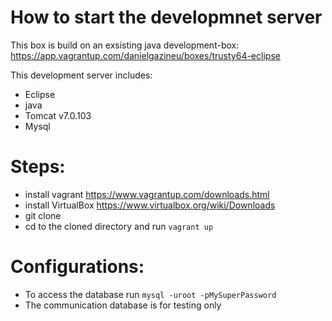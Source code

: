# How to start the developmnet server
This box is build on an exsisting java development-box: https://app.vagrantup.com/danielgazineu/boxes/trusty64-eclipse

This development server includes:
- Eclipse
- java
- Tomcat v7.0.103
- Mysql


# Steps: 
 - install vagrant https://www.vagrantup.com/downloads.html
 - install VirtualBox https://www.virtualbox.org/wiki/Downloads
 - git clone <this repo url>
 - cd to the cloned directory and run `vagrant up`


# Configurations:
- To access the database run `mysql -uroot -pMySuperPassword`
- The communication database is for testing only

